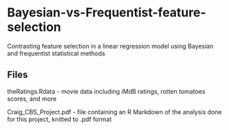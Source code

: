 # Bayesian-vs-Frequentist-feature-selection
Contrasting feature selection in a linear regression model using Bayesian and frequentist statistical methods

## Files

theRatings.Rdata - movie data including iMdB ratings, rotten tomatoes scores, and more

Craig_CBS_Project.pdf - file containing an R Markdown of the analysis done for this project, knitted to .pdf format


